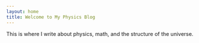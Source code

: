 ```yaml
---
layout: home
title: Welcome to My Physics Blog
---
```


This is where I write about physics, math, and the structure of the universe.
